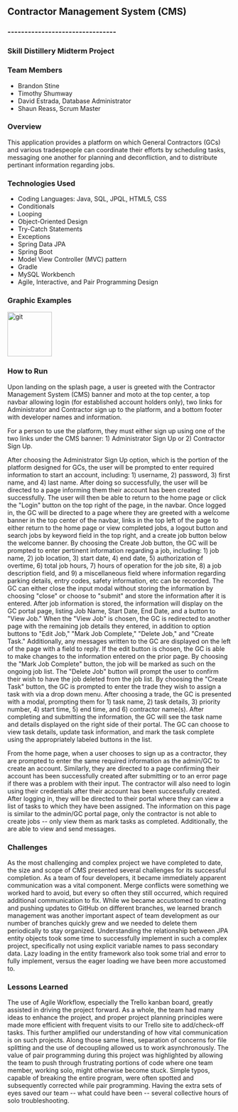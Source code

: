 ##    Contractor Management System (CMS)
###   --------------------------------
###   Skill Distillery Midterm Project

### Team Members

 * Brandon Stine
 * Timothy Shumway
 * David Estrada, Database Administrator
 * Shaun Reass, Scrum Master

### Overview

This application provides a platform on which General Contractors (GCs) and various tradespeople can coordinate their efforts by scheduling tasks, messaging one another for planning and deconfliction, and to distribute pertinant information regarding jobs.  

### Technologies Used

  * Coding Languages: Java, SQL, JPQL, HTML5, CSS
  * Conditionals
  * Looping
  * Object-Oriented Design
  * Try-Catch Statements
  * Exceptions
  * Spring Data JPA
  * Spring Boot
  * Model View Controller (MVC) pattern
  * Gradle
  * MySQL Workbench
  * Agile, Interactive, and Pair Programming Design

### Graphic Examples

<img src="ContractManagementSystem/src/main/webapp/Pictures/ER_MidTerm_Project_CMS.PNG" alt ="git" width="100" height="100" align="center"/>

### How to Run

Upon landing on the splash page, a user is greeted with the Contractor Management System (CMS) banner and moto at the top center, a top navbar allowing login (for established account holders only), two links for Administrator and Contractor sign up to the platform, and a bottom footer with developer names and information.  

For a person to use the platform, they must either sign up using one of the two links under the CMS banner: 1) Administrator Sign Up or 2) Contractor Sign Up.

After choosing the Administrator Sign Up option, which is the portion of the platform designed for GCs, the user will be prompted to enter required information to start an account, including: 1) username, 2) password, 3) first name, and 4) last name.  After doing so successfully, the user will be directed to a page informing them their account has been created successfully.  The user will then be able to return to the home page or click the "Login" button on the top right of the page, in the navbar.  Once logged in, the GC will be directed to a page where they are greeted with a welcome banner in the top center of the navbar, links in the top left of the page to either return to the home page or view completed jobs, a logout button and search jobs by keyword field in the top right, and a create job button below the welcome banner.  By choosing the Create Job button, the GC will be prompted to enter pertinent information regarding a job, including: 1) job name, 2) job location, 3) start date, 4) end date, 5) authorization of overtime, 6) total job hours, 7) hours of operation for the job site, 8) a job description field, and 9) a miscellaneous field where information regarding parking details, entry codes, safety information, etc can be recorded.  The GC can either close the input modal without storing the information by choosing "close" or choose to "submit" and store the information after it is entered.  After job information is stored, the information will display on the GC portal page, listing Job Name, Start Date, End Date, and a button to "View Job."  When the "View Job" is chosen, the GC is redirected to another page with the remaining job details they entered, in addition to option buttons to "Edit Job," "Mark Job Complete," "Delete Job," and "Create Task."  Additionally, any messages written to the GC are displayed on the left of the page with a field to reply.  If the edit button is chosen, the GC is able to make changes to the information entered on the prior page.  By choosing the "Mark Job Complete" button, the job will be marked as such on the ongoing job list.  The "Delete Job" button will prompt the user to confirm their wish to have the job deleted from the job list.  By choosing the "Create Task" button, the GC is prompted to enter the trade they wish to assign a task with via a drop down menu.  After choosing a trade, the GC is presented with a modal, prompting them for 1) task name, 2) task details, 3) priority number, 4) start time, 5) end time, and 6) contractor name(s). After completing and submitting the information, the GC will see the task name and details displayed on the right side of their portal.  The GC can choose to view task details, update task information, and mark the task complete using the appropriately labeled buttons in the list.  

From the home page, when a user chooses to sign up as a contractor, they are prompted to enter the same required information as the admin/GC to create an account.  Similarly, they are directed to a page confirming their account has been successfully created after submitting or to an error page if there was a problem with their input.  The contractor will also need to login using their credentials after their account has been successfully created.  After logging in, they will be directed to their portal where they can view a list of tasks to which they have been assigned.  The information on this page is similar to the admin/GC portal page, only the contractor is not able to create jobs -- only view them as mark tasks as completed.  Additionally, the are able to view and send messages.  

### Challenges

As the most challenging and complex project we have completed to date, the size and scope of CMS presented several challenges for its successful completion.  As a team of four developers, it became immediately apparent communication was a vital component.  Merge conflicts were something we worked hard to avoid, but every so often they still occurred, which required additional communication to fix.  While we became accustomed to creating and pushing updates to GitHub on different branches, we learned branch management was another important aspect of team development as our number of branches quickly grew and we needed to delete them periodically to stay organized.  Understanding the relationship between JPA entity objects took some time to successfully implement in such a complex project, specifically not using explicit variable names to pass secondary data.  Lazy loading in the entity framework also took some trial and error to fully implement, versus the eager loading we have been more accustomed to.  

### Lessons Learned

The use of Agile Workflow, especially the Trello kanban board, greatly assisted in driving the project forward.  As a whole, the team had many ideas to enhance the project, and proper project planning principles were made more efficient with frequent visits to our Trello site to add/check-off tasks.  This further amplified our understanding of how vital communication is on such projects.  Along those same lines, separation of concerns for file splitting and the use of decoupling allowed us to work asynchronously.  The value of pair programming during this project was highlighted by allowing the team to push through frustrating portions of code where one team member, working solo, might otherwise become stuck.  Simple typos, capable of breaking the entire program, were often spotted and subsequently corrected while pair programming.  Having the extra sets of eyes saved our team -- what could have been -- several collective hours of solo troubleshooting.  
